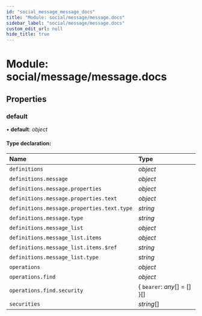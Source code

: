 ```yaml
---
id: "social_message_message_docs"
title: "Module: social/message/message.docs"
sidebar_label: "social/message/message.docs"
custom_edit_url: null
hide_title: true
---
```


# Module: social/message/message.docs

## Properties

### default

• **default**: *object*

#### Type declaration:

| Name | Type |
| :------ | :------ |
| `definitions` | *object* |
| `definitions.message` | *object* |
| `definitions.message.properties` | *object* |
| `definitions.message.properties.text` | *object* |
| `definitions.message.properties.text.type` | *string* |
| `definitions.message.type` | *string* |
| `definitions.message_list` | *object* |
| `definitions.message_list.items` | *object* |
| `definitions.message_list.items.$ref` | *string* |
| `definitions.message_list.type` | *string* |
| `operations` | *object* |
| `operations.find` | *object* |
| `operations.find.security` | { `bearer`: *any*[] = [] }[] |
| `securities` | *string*[] |
